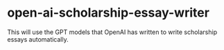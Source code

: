 # open-ai-scholarship-essay-writer
This will use the GPT models that OpenAI has written to write scholarship essays automatically. 
